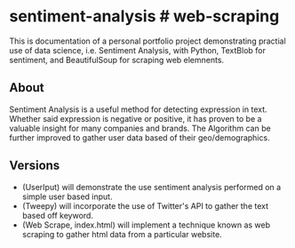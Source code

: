 # sentiment-analysis # web-scraping
This is documentation of a personal portfolio project demonstrating practial use of data science, i.e. Sentiment Analysis, with Python, TextBlob for sentiment, and BeautifulSoup for scraping web elemnents.

## About
Sentiment Analysis is a useful method for detecting expression in text. 
Whether said expression is negative or positive, it has proven to be a valuable insight for many companies and brands.
The Algorithm can be further improved to gather user data based of their geo/demographics.

## Versions
* (UserIput) will demonstrate the use sentiment analysis performed on a simple user based input. 
* (Tweepy) will incorporate the use of Twitter's API to gather the text based off keyword.
* (Web Scrape, index.html) will implement a technique known as web scraping to gather html data from a particular website. 
